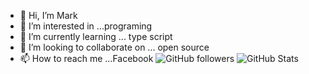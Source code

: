 - 👋 Hi, I’m Mark
- 👀 I’m interested in ...programing
- 🌱 I’m currently learning ... type script
- 💞️ I’m looking to collaborate on ... open source
- 📫 How to reach me ...Facebook
![GitHub followers](https://img.shields.io/github/followers/GUPTA-SHAKEL?style=for-the-badge)
![GitHub Stats](https://github-readme-stats.vercel.app/api?username=GUPTA-SHAKEL&theme=radical)
